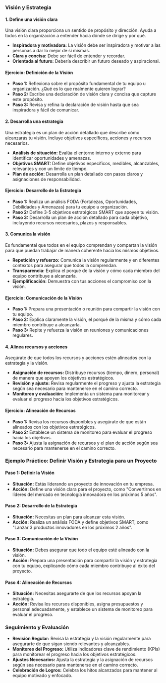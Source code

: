 ### **Visión y Estrategia**

#### **1. Define una visión clara**

Una visión clara proporciona un sentido de propósito y dirección. Ayuda a todos en la organización a entender hacia dónde se dirige y por qué.

- **Inspiradora y motivadora:** La visión debe ser inspiradora y motivar a las personas a dar lo mejor de sí mismas.
- **Clara y concisa:** Debe ser fácil de entender y recordar.
- **Orientada al futuro:** Debería describir un futuro deseado y aspiracional.

#### **Ejercicio: Definición de la Visión**

- **Paso 1:** Reflexiona sobre el propósito fundamental de tu equipo u organización. ¿Qué es lo que realmente quieren lograr?
- **Paso 2:** Escribe una declaración de visión clara y concisa que capture este propósito.
- **Paso 3:** Revisa y refina la declaración de visión hasta que sea inspiradora y fácil de comunicar.

#### **2. Desarrolla una estrategia**

Una estrategia es un plan de acción detallado que describe cómo alcanzarás tu visión. Incluye objetivos específicos, acciones y recursos necesarios.

- **Análisis de situación:** Evalúa el entorno interno y externo para identificar oportunidades y amenazas.
- **Objetivos SMART:** Define objetivos específicos, medibles, alcanzables, relevantes y con un límite de tiempo.
- **Plan de acción:** Desarrolla un plan detallado con pasos claros y asignaciones de responsabilidad.

#### **Ejercicio: Desarrollo de la Estrategia**

- **Paso 1:** Realiza un análisis FODA (Fortalezas, Oportunidades, Debilidades y Amenazas) para tu equipo u organización.
- **Paso 2:** Define 3-5 objetivos estratégicos SMART que apoyen tu visión.
- **Paso 3:** Desarrolla un plan de acción detallado para cada objetivo, incluyendo recursos necesarios, plazos y responsables.

#### **3. Comunica la visión**

Es fundamental que todos en el equipo comprendan y compartan la visión para que puedan trabajar de manera coherente hacia los mismos objetivos.

- **Repetición y refuerzo:** Comunica la visión regularmente y en diferentes contextos para asegurar que todos la comprendan.
- **Transparencia:** Explica el porqué de la visión y cómo cada miembro del equipo contribuye a alcanzarla.
- **Ejemplificación:** Demuestra con tus acciones el compromiso con la visión.

#### **Ejercicio: Comunicación de la Visión**

- **Paso 1:** Prepara una presentación o reunión para compartir la visión con tu equipo.
- **Paso 2:** Explica claramente la visión, el porqué de la misma y cómo cada miembro contribuye a alcanzarla.
- **Paso 3:** Repite y refuerza la visión en reuniones y comunicaciones regulares.

#### **4. Alinea recursos y acciones**

Asegúrate de que todos los recursos y acciones estén alineados con la estrategia y la visión.

- **Asignación de recursos:** Distribuye recursos (tiempo, dinero, personal) de manera que apoyen los objetivos estratégicos.
- **Revisión y ajuste:** Revisa regularmente el progreso y ajusta la estrategia según sea necesario para mantenerse en el camino correcto.
- **Monitoreo y evaluación:** Implementa un sistema para monitorear y evaluar el progreso hacia los objetivos estratégicos.

#### **Ejercicio: Alineación de Recursos**

- **Paso 1:** Revisa los recursos disponibles y asegúrate de que están alineados con los objetivos estratégicos.
- **Paso 2:** Establece un sistema de monitoreo para evaluar el progreso hacia los objetivos.
- **Paso 3:** Ajusta la asignación de recursos y el plan de acción según sea necesario para mantenerse en el camino correcto.

### **Ejemplo Práctico: Definir Visión y Estrategia para un Proyecto**

#### **Paso 1: Definir la Visión**

- **Situación:** Estás liderando un proyecto de innovación en tu empresa.
- **Acción:** Define una visión clara para el proyecto, como "Convertirnos en líderes del mercado en tecnología innovadora en los próximos 5 años".

#### **Paso 2: Desarrollo de la Estrategia**

- **Situación:** Necesitas un plan para alcanzar esta visión.
- **Acción:** Realiza un análisis FODA y define objetivos SMART, como "Lanzar 3 productos innovadores en los próximos 2 años".

#### **Paso 3: Comunicación de la Visión**

- **Situación:** Debes asegurar que todo el equipo esté alineado con la visión.
- **Acción:** Prepara una presentación para compartir la visión y estrategia con tu equipo, explicando cómo cada miembro contribuye al éxito del proyecto.

#### **Paso 4: Alineación de Recursos**

- **Situación:** Necesitas asegurarte de que los recursos apoyan la estrategia.
- **Acción:** Revisa los recursos disponibles, asigna presupuestos y personal adecuadamente, y establece un sistema de monitoreo para evaluar el progreso.

### **Seguimiento y Evaluación**

- **Revisión Regular:** Revisa la estrategia y la visión regularmente para asegurarte de que sigan siendo relevantes y alcanzables.
- **Monitoreo del Progreso:** Utiliza indicadores clave de rendimiento (KPIs) para monitorear el progreso hacia los objetivos estratégicos.
- **Ajustes Necesarios:** Ajusta la estrategia y la asignación de recursos según sea necesario para mantenerse en el camino correcto.
- **Celebración de Logros:** Celebra los hitos alcanzados para mantener al equipo motivado y enfocado.